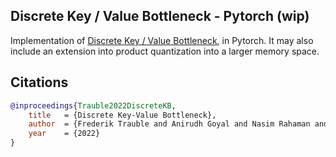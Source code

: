 ## Discrete Key / Value Bottleneck - Pytorch (wip)

Implementation of <a href="https://arxiv.org/abs/2207.11240">Discrete Key / Value Bottleneck</a>, in Pytorch. It may also include an extension into product quantization into a larger memory space.

## Citations

```bibtex
@inproceedings{Trauble2022DiscreteKB,
    title   = {Discrete Key-Value Bottleneck},
    author  = {Frederik Trauble and Anirudh Goyal and Nasim Rahaman and Michael Curtis Mozer and Kenji Kawaguchi and Yoshua Bengio and Bernhard Scholkopf},
    year    = {2022}
}
```
